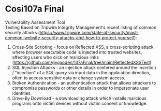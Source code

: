 # Cosi107a Final
Vulnerability Assessment Tool  
Testing Based on Tripwire Integrity Management's recent listing of common security attacks (https://www.tripwire.com/state-of-security/most-common-website-security-attacks-and-how-to-protect-yourself):
  1. Cross-Site Scripting - focus on Reflected XSS, a cross-scripting attack where browser executable          code is injected into trusted websites, affecting users who click on malicious links (https://github.com/gygooden/107aFinal/tree/main/ReflectedXSSTest)
  2. SQL Injection Attacks - an injection attack centered around the insertion / "injection" of a SQL query via input data in the application direction, often to access sensitive data or change system access.  
  3. Broken Authentication - an authentication attack that allows attackers to compromise passwords or other details in order to impersonate user identities.
  4. Drive-By Download - a downloading attack which installs malicious programs onto victim devices without victim consent or knowledge.
  
